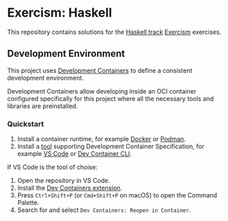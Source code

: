 # Exercism: Haskell

This repository contains solutions for the [Haskell track] [Exercism] exercises.

[Exercism]: https://exercism.org
[Haskell track]: https://exercism.org/tracks/haskell

## Development Environment

This project uses [Development Containers] to define a consistent development environment.

Development Containers allow developing inside an OCI container
configured specifically for this project where all the necessary tools and libraries are preinstalled.

### Quickstart

1. Install a container runtime, for example [Docker] or [Podman].
2. Install a [tool][devcontainer tools] supporting Development Container Specification, for example [VS Code] or [Dev Container CLI].

If VS Code is the tool of choise:

1. Open the repository in VS Code.
2. Install the [Dev Containers extension].
3. Press `Ctrl+Shift+P` (or `Cmd+Shift+P` on macOS) to open the Command Palette.
4. Search for and select `Dev Containers: Reopen in Container`.

[Dev Container CLI]: https://github.com/devcontainers/cli
[Dev Containers extension]: https://marketplace.visualstudio.com/items?itemName=ms-vscode-remote.remote-containers
[devcontainer tools]: https://containers.dev/supporting
[Development Containers]: https://containers.dev/
[Docker]: https://www.docker.com/
[Podman]: https://podman.io/
[VS Code]: https://code.visualstudio.com/
